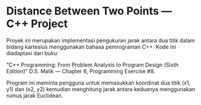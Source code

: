 # Distance Between Two Points — C++ Project
Proyek ini merupakan implementasi pengukuran jarak antara dua titik dalam bidang kartesius menggunakan bahasa pemrograman C++.
Kode ini diadaptasi dari buku:

“C++ Programming: From Problem Analysis to Program Design (Sixth Edition)”
D.S. Malik — Chapter 6, Programming Exercise #8.

Program ini meminta pengguna untuk memasukkan koordinat dua titik (x1, y1) dan (x2, y2) kemudian menghitung jarak antara keduanya menggunakan rumus jarak Euclidean.

